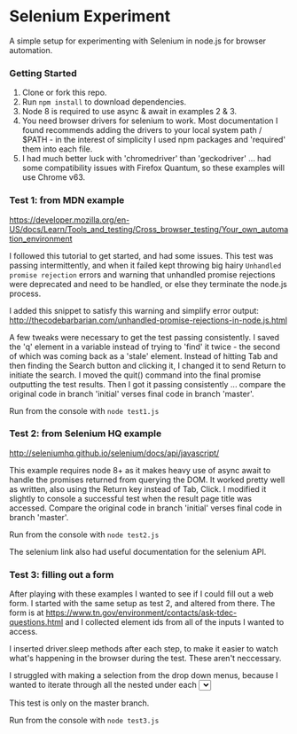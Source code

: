 # Selenium Experiment

A simple setup for experimenting with Selenium in node.js for browser automation.


### Getting Started

1. Clone or fork this repo.
2. Run `npm install` to download dependencies.
3. Node 8 is required to use async & await in examples 2 & 3.
4. You need browser drivers for selenium to work. Most documentation I found recommends adding the drivers to your local system path / $PATH - in the interest of simplicity I used npm packages and 'required' them into each file.
5. I had much better luck with 'chromedriver' than 'geckodriver' ... had some compatibility issues with Firefox Quantum, so these examples will use Chrome v63.


### Test 1: from MDN example
https://developer.mozilla.org/en-US/docs/Learn/Tools_and_testing/Cross_browser_testing/Your_own_automation_environment

I followed this tutorial to get started, and had some issues.  This test was passing intermittently, and when it failed kept throwing big hairy `Unhandled promise rejection` errors and warning that unhandled promise rejections were deprecated and need to be handled, or else they terminate the node.js process.

I added this snippet to satisfy this warning and simplify error output: http://thecodebarbarian.com/unhandled-promise-rejections-in-node.js.html

A few tweaks were necessary to get the test passing consistently.  I saved the 'q' element in a variable instead of trying to 'find' it twice - the second of which was coming back as a 'stale' element. Instead of hitting Tab and then finding the Search button and clicking it, I changed it to send Return to initiate the search. I moved the quit() command into the final promise outputting the test results. Then I got it passing consistently ... compare the original code in branch 'initial' verses final code in branch 'master'.

Run from the console with `node test1.js`

### Test 2: from Selenium HQ example
http://seleniumhq.github.io/selenium/docs/api/javascript/

This example requires node 8+ as it makes heavy use of async await to handle the promises returned from querying the DOM.  It worked pretty well as written, also using the Return key instead of Tab, Click.  I modified it slightly to console a successful test when the result page title was accessed. Compare the original code in branch 'initial' verses final code in branch 'master'.

Run from the console with `node test2.js`

The selenium link also had useful documentation for the selenium API.

### Test 3: filling out a form
After playing with these examples I wanted to see if I could fill out a web form. I started with the same setup as test 2, and altered from there. The form is at https://www.tn.gov/environment/contacts/ask-tdec-questions.html and I collected element ids from all of the inputs I wanted to access.

I inserted driver.sleep methods after each step, to make it easier to watch what's happening in the browser during the test. These aren't neccessary.

I struggled with making a selection from the drop down menus, because I wanted to iterate through all the <options> nested under each <select> to compare with my input. But the array returned was inside a promise object, and each element itself was a promise object.  I eventually declared variables that I could later save the options arrays to inside of a .then method.  Then the text comparison had to be made within another .then method as I iterated with a filter.

This test is only on the master branch.

Run from the console with `node test3.js`